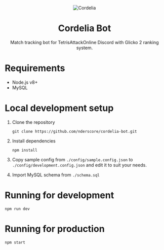 <p align="center">
  <img src="http://i.imgur.com/kphOcvo.png" alt="Cordelia" />
</p>

<h1 align="center">Cordelia Bot</h1>

<p align="center">
  Match tracking bot for TetrisAttackOnline Discord with Glicko 2 ranking system.
</p>


# Requirements

*   Node.js v8+
*   MySQL


# Local development setup

1.  Clone the repository
    
    ```
    git clone https://github.com/nderscore/cordelia-bot.git
    ```

2.  Install dependencies
    
    ```
    npm install
    ```

3.  Copy sample config from `./config/sample.config.json` to 
    `./config/development.config.json` and edit it to suit your needs.

4.  Import MySQL schema from `./schema.sql`


# Running for development

```
npm run dev
```

# Running for production

```
npm start
```